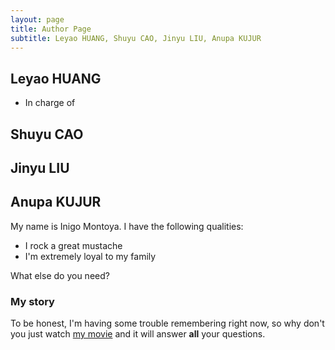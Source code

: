```yaml
---
layout: page
title: Author Page
subtitle: Leyao HUANG, Shuyu CAO, Jinyu LIU, Anupa KUJUR
---
```

## Leyao HUANG  
- In charge of

## Shuyu CAO

## Jinyu LIU

## Anupa KUJUR

My name is Inigo Montoya. I have the following qualities:

- I rock a great mustache
- I'm extremely loyal to my family

What else do you need?

### My story

To be honest, I'm having some trouble remembering right now, so why don't you just watch [my movie](https://en.wikipedia.org/wiki/The_Princess_Bride_%28film%29) and it will answer **all** your questions.
